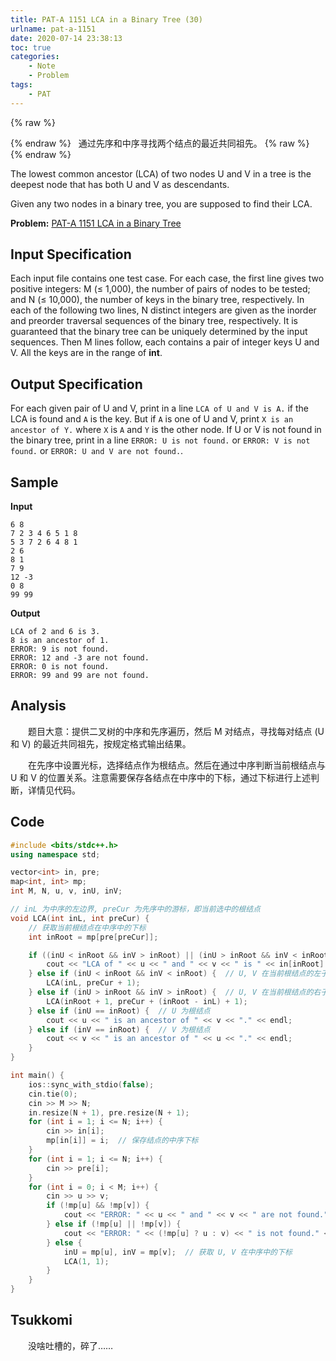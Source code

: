 ```yaml
---
title: PAT-A 1151 LCA in a Binary Tree (30)
urlname: pat-a-1151
date: 2020-07-14 23:38:13
toc: true
categories:
    - Note
    - Problem
tags:
    - PAT
---
```


{% raw %}<article class="message is-danger"><div class="message-body">{% endraw %}
<span class="icon"><i class="fa fa-star mr-2"></i></span>&nbsp;&nbsp;通过先序和中序寻找两个结点的最近共同祖先。
{% raw %}</div></article>{% endraw %}

The lowest common ancestor (LCA) of two nodes U and V in a tree is the deepest node that has both U and V as descendants.

Given any two nodes in a binary tree, you are supposed to find their LCA.

<!--more-->

**Problem:**&nbsp;[PAT-A 1151 LCA in a Binary Tree](https://pintia.cn/problem-sets/994805342720868352/problems/1038430130011897856 "PAT-A 1151 LCA in a Binary Tree")

## Input Specification

Each input file contains one test case. For each case, the first line gives two positive integers: M (≤ 1,000), the number of pairs of nodes to be tested; and N (≤ 10,000), the number of keys in the binary tree, respectively. In each of the following two lines, N distinct integers are given as the inorder and preorder traversal sequences of the binary tree, respectively. It is guaranteed that the binary tree can be uniquely determined by the input sequences. Then M lines follow, each contains a pair of integer keys U and V. All the keys are in the range of **int**.

## Output Specification

For each given pair of U and V, print in a line `LCA of U and V is A.` if the LCA is found and `A` is the key. But if `A` is one of U and V, print `X is an ancestor of Y.` where `X` is `A` and `Y` is the other node. If U or V is not found in the binary tree, print in a line `ERROR: U is not found.` or `ERROR: V is not found.` or `ERROR: U and V are not found.`.

## Sample

**Input**
```
6 8
7 2 3 4 6 5 1 8
5 3 7 2 6 4 8 1
2 6
8 1
7 9
12 -3
0 8
99 99
```

**Output**
```
LCA of 2 and 6 is 3.
8 is an ancestor of 1.
ERROR: 9 is not found.
ERROR: 12 and -3 are not found.
ERROR: 0 is not found.
ERROR: 99 and 99 are not found.
```

## Analysis

&emsp;&emsp;题目大意：提供二叉树的中序和先序遍历，然后 M 对结点，寻找每对结点 (U 和 V) 的最近共同祖先，按规定格式输出结果。

&emsp;&emsp;在先序中设置光标，选择结点作为根结点。然后在通过中序判断当前根结点与 U 和 V 的位置关系。注意需要保存各结点在中序中的下标，通过下标进行上述判断，详情见代码。

## Code

``` cpp
#include <bits/stdc++.h>
using namespace std;

vector<int> in, pre;
map<int, int> mp;
int M, N, u, v, inU, inV;

// inL 为中序的左边界, preCur 为先序中的游标，即当前选中的根结点
void LCA(int inL, int preCur) {
    // 获取当前根结点在中序中的下标
    int inRoot = mp[pre[preCur]];

    if ((inU < inRoot && inV > inRoot) || (inU > inRoot && inV < inRoot)) {
        cout << "LCA of " << u << " and " << v << " is " << in[inRoot] << "." << endl;
    } else if (inU < inRoot && inV < inRoot) {  // U, V 在当前根结点的左子树
        LCA(inL, preCur + 1);
    } else if (inU > inRoot && inV > inRoot) {  // U, V 在当前根结点的右子树
        LCA(inRoot + 1, preCur + (inRoot - inL) + 1);
    } else if (inU == inRoot) {  // U 为根结点
        cout << u << " is an ancestor of " << v << "." << endl;
    } else if (inV == inRoot) {  // V 为根结点
        cout << v << " is an ancestor of " << u << "." << endl;
    }
}

int main() {
    ios::sync_with_stdio(false);
    cin.tie(0);
    cin >> M >> N;
    in.resize(N + 1), pre.resize(N + 1);
    for (int i = 1; i <= N; i++) {
        cin >> in[i];
        mp[in[i]] = i;  // 保存结点的中序下标
    }
    for (int i = 1; i <= N; i++) {
        cin >> pre[i];
    }
    for (int i = 0; i < M; i++) {
        cin >> u >> v;
        if (!mp[u] && !mp[v]) {
            cout << "ERROR: " << u << " and " << v << " are not found." << endl;
        } else if (!mp[u] || !mp[v]) {
            cout << "ERROR: " << (!mp[u] ? u : v) << " is not found." << endl;
        } else {
            inU = mp[u], inV = mp[v];  // 获取 U, V 在中序中的下标
            LCA(1, 1);
        }
    }
}
```

## Tsukkomi

&emsp;&emsp;没啥吐槽的，碎了……